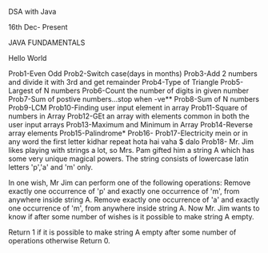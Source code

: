 DSA with Java 

16th Dec- Present

JAVA FUNDAMENTALS

Hello World

Prob1-Even Odd 
Prob2-Switch case(days in months)
Prob3-Add 2 numbers and divide it with 3rd and get remainder
Prob4-Type of Triangle
Prob5-Largest of N numbers
Prob6-Count the number of digits in given number
Prob7-Sum of postive numbers...stop when -ve**
Prob8-Sum of N numbers
Prob9-LCM
Prob10-Finding user input element in array
Prob11-Square of numbers in Array
Prob12-GEt an array with elements common in both the user input arrays
Prob13-Maximum and Minimum in Array
Prob14-Reverse array elements
Prob15-Palindrome*
Prob16-
Prob17-Electricity mein or in any word the first letter kidhar repeat hota hai vaha $ dalo
Prob18- Mr. Jim likes playing with strings a lot, so Mrs. Pam gifted him a string A which has some very unique magical powers. The string consists of lowercase latin letters 'p','a' and 'm' only.

In one wish, Mr Jim can perform one of the following operations:
Remove exactly one occurrence of 'p' and exactly one occurrence of 'm', from anywhere inside string A.
Remove exactly one occurrence of 'a' and exactly one occurrence of 'm', from anywhere inside string A.
Now Mr. Jim wants to know if after some number of wishes is it possible to make string A empty. 

Return 1 if it is possible to make string A empty after some number of operations otherwise Return 0. 
